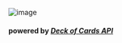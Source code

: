 ![image](https://github.com/user-attachments/assets/6cccdb53-aa3e-42e1-b64d-07c3e62f07be)
<h4>powered by <a href="https://deckofcardsapi.com/"><i>Deck of Cards API</i></a></h4>


